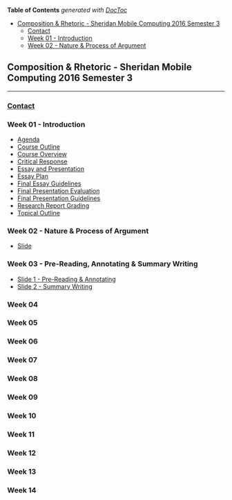 <!-- START doctoc generated TOC please keep comment here to allow auto update -->
<!-- DON'T EDIT THIS SECTION, INSTEAD RE-RUN doctoc TO UPDATE -->
**Table of Contents**  *generated with [DocToc](https://github.com/thlorenz/doctoc)*

- [Composition & Rhetoric - Sheridan Mobile Computing 2016 Semester 3](#composition-&-rhetoric---sheridan-mobile-computing-2016-semester-3)
  - [Contact](#contact)
  - [Week 01 - Introduction](#week-01---introduction)
  - [Week 02 - Nature & Process of Argument](#week-02---nature-&-process-of-argument)

<!-- END doctoc generated TOC please keep comment here to allow auto update -->

## Composition & Rhetoric - Sheridan Mobile Computing 2016 Semester 3

---
### [Contact](./extras/contact.md)

### Week 01 - Introduction
- [Agenda](./weeks/week_01/agenda.md)
- [Course Outline](./weeks/week_01/course_outline.pdf)
- [Course Overview](./weeks/week_01/course_overview.pdf)
- [Critical Response](./weeks/week_01/critical_response.pdf)
- [Essay and Presentation](./weeks/week_01/essay_and_presentation_topics.pdf)
- [Essay Plan](./weeks/week_01/essay_plan.pdf)
- [Final Essay Guidelines](./weeks/week_01/final_essay_guidelines.pdf)
- [Final Presentation Evaluation](./weeks/week_01/final_presentation_eval.pdf)
- [Final Presentation Guidelines](./weeks/week_01/final_presentation_guidelines.pdf)
- [Research Report Grading](./weeks/week_01/research_report_grading.pdf)
- [Topical Outline](./weeks/week_01/topical_outline.pdf)

### Week 02 - Nature & Process of Argument
- [Slide](./weeks/week_02/nature_and_process_of_argument.pdf)
### Week 03 - Pre-Reading, Annotating & Summary Writing
- [Slide 1 - Pre-Reading & Annotating](./weeks/week_03/pre_reading_and_process_of_argument.pdf)
- [Slide 2 - Summary Writing](./weeks/week_03/summary_writing.pdf)
### Week 04
### Week 05
### Week 06
### Week 07
### Week 08
### Week 09
### Week 10
### Week 11
### Week 12
### Week 13
### Week 14
